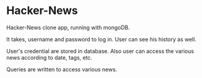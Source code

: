 # Hacker-News

Hacker-News clone app, running with mongoDB.

It takes, username and password to log in. User can see his history as well.

User's credential are stored in database. Also user can access the various news according to date, tags, etc.

Queries are written to access various news.
